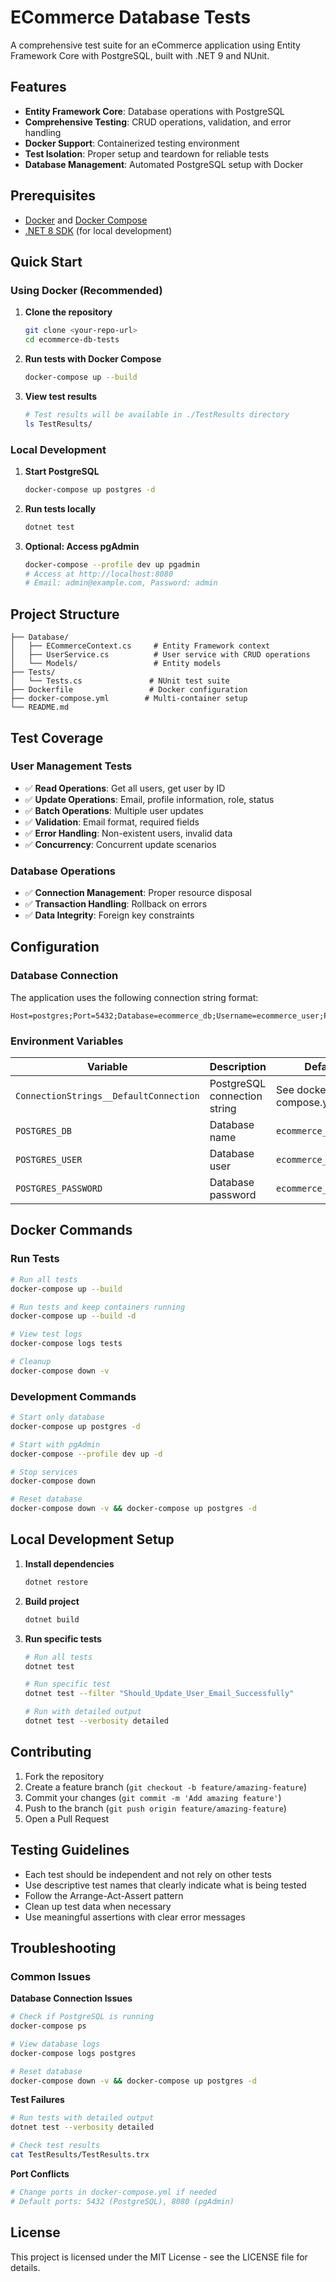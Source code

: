 ﻿# ECommerce Database Tests

A comprehensive test suite for an eCommerce application using Entity Framework Core with PostgreSQL, built with .NET 9 and NUnit.

## Features

- **Entity Framework Core**: Database operations with PostgreSQL
- **Comprehensive Testing**: CRUD operations, validation, and error handling
- **Docker Support**: Containerized testing environment
- **Test Isolation**: Proper setup and teardown for reliable tests
- **Database Management**: Automated PostgreSQL setup with Docker

## Prerequisites

- [Docker](https://docs.docker.com/get-docker/) and [Docker Compose](https://docs.docker.com/compose/install/)
- [.NET 8 SDK](https://dotnet.microsoft.com/download/dotnet/8.0) (for local development)

## Quick Start

### Using Docker (Recommended)

1. **Clone the repository**
   ```bash
   git clone <your-repo-url>
   cd ecommerce-db-tests
   ```

2. **Run tests with Docker Compose**
   ```bash
   docker-compose up --build
   ```

3. **View test results**
   ```bash
   # Test results will be available in ./TestResults directory
   ls TestResults/
   ```

### Local Development

1. **Start PostgreSQL**
   ```bash
   docker-compose up postgres -d
   ```

2. **Run tests locally**
   ```bash
   dotnet test
   ```

3. **Optional: Access pgAdmin**
   ```bash
   docker-compose --profile dev up pgadmin
   # Access at http://localhost:8080
   # Email: admin@example.com, Password: admin
   ```

## Project Structure

```
├── Database/
│   ├── ECommerceContext.cs     # Entity Framework context
│   ├── UserService.cs          # User service with CRUD operations
│   └── Models/                 # Entity models
├── Tests/
│   └── Tests.cs               # NUnit test suite
├── Dockerfile                 # Docker configuration
├── docker-compose.yml        # Multi-container setup
└── README.md
```

## Test Coverage

### User Management Tests
- ✅ **Read Operations**: Get all users, get user by ID
- ✅ **Update Operations**: Email, profile information, role, status
- ✅ **Batch Operations**: Multiple user updates
- ✅ **Validation**: Email format, required fields
- ✅ **Error Handling**: Non-existent users, invalid data
- ✅ **Concurrency**: Concurrent update scenarios

### Database Operations
- ✅ **Connection Management**: Proper resource disposal
- ✅ **Transaction Handling**: Rollback on errors
- ✅ **Data Integrity**: Foreign key constraints

## Configuration

### Database Connection

The application uses the following connection string format:
```
Host=postgres;Port=5432;Database=ecommerce_db;Username=ecommerce_user;Password=ecommerce_password
```

### Environment Variables

| Variable | Description | Default |
|----------|-------------|---------|
| `ConnectionStrings__DefaultConnection` | PostgreSQL connection string | See docker-compose.yml |
| `POSTGRES_DB` | Database name | `ecommerce_db` |
| `POSTGRES_USER` | Database user | `ecommerce_user` |
| `POSTGRES_PASSWORD` | Database password | `ecommerce_password` |

## Docker Commands

### Run Tests
```bash
# Run all tests
docker-compose up --build

# Run tests and keep containers running
docker-compose up --build -d

# View test logs
docker-compose logs tests

# Cleanup
docker-compose down -v
```

### Development Commands
```bash
# Start only database
docker-compose up postgres -d

# Start with pgAdmin
docker-compose --profile dev up -d

# Stop services
docker-compose down

# Reset database
docker-compose down -v && docker-compose up postgres -d
```

## Local Development Setup

1. **Install dependencies**
   ```bash
   dotnet restore
   ```

2. **Build project**
   ```bash
   dotnet build
   ```

3. **Run specific tests**
   ```bash
   # Run all tests
   dotnet test

   # Run specific test
   dotnet test --filter "Should_Update_User_Email_Successfully"

   # Run with detailed output
   dotnet test --verbosity detailed
   ```

## Contributing

1. Fork the repository
2. Create a feature branch (`git checkout -b feature/amazing-feature`)
3. Commit your changes (`git commit -m 'Add amazing feature'`)
4. Push to the branch (`git push origin feature/amazing-feature`)
5. Open a Pull Request

## Testing Guidelines

- Each test should be independent and not rely on other tests
- Use descriptive test names that clearly indicate what is being tested
- Follow the Arrange-Act-Assert pattern
- Clean up test data when necessary
- Use meaningful assertions with clear error messages

## Troubleshooting

### Common Issues

**Database Connection Issues**
```bash
# Check if PostgreSQL is running
docker-compose ps

# View database logs
docker-compose logs postgres

# Reset database
docker-compose down -v && docker-compose up postgres -d
```

**Test Failures**
```bash
# Run tests with detailed output
dotnet test --verbosity detailed

# Check test results
cat TestResults/TestResults.trx
```

**Port Conflicts**
```bash
# Change ports in docker-compose.yml if needed
# Default ports: 5432 (PostgreSQL), 8080 (pgAdmin)
```

## License

This project is licensed under the MIT License - see the LICENSE file for details.
